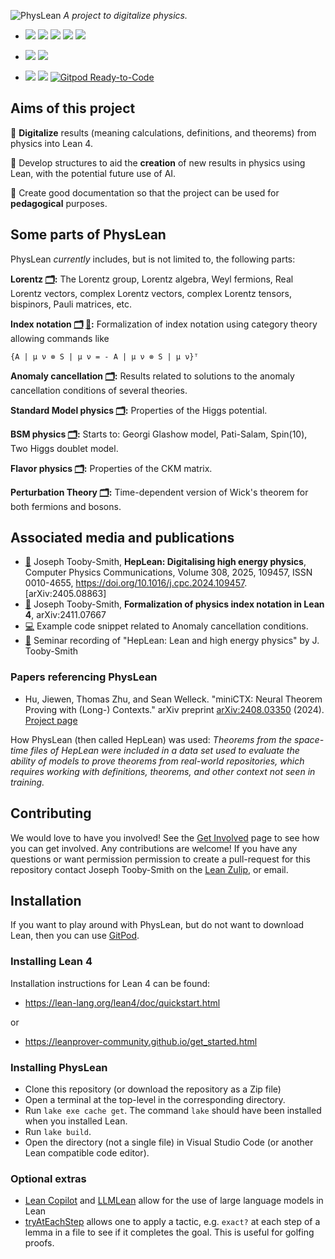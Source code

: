 
![PhysLean](./docs/PhysLeanLogo.jpeg)
_A project to digitalize physics._


- [![](https://img.shields.io/badge/Getting-Started-green)](https://physlean.com/GettingStarted.html)
[![](https://img.shields.io/badge/The-Website-green)](https://physlean.com)
[![](https://img.shields.io/badge/How_To-Get_Involved-green)](https://physlean.com/GetInvolved.html)
[![](https://img.shields.io/badge/Lean-Zulip-green)](https://leanprover.zulipchat.com)
[![](https://img.shields.io/badge/TODO-List-green)](https://physlean.com/TODOList)

- [![](https://img.shields.io/badge/PhysLean-Search-purple)](https://loogle.physlean.com)
[![](https://img.shields.io/badge/PhysLean-Online-purple)](https://live.physlean.com)

- [![](https://img.shields.io/badge/View_The-Stats-blue)](https://heplean.com/Stats)
[![](https://img.shields.io/badge/Lean-v4.18.0-blue)](https://github.com/leanprover/lean4/releases/tag/v4.18.0)
[![Gitpod Ready-to-Code](https://img.shields.io/badge/Gitpod-ready--to--code-blue?logo=gitpod)](https://gitpod.io/#https://github.com/HEPLean/HepLean)

## Aims of this project

🎯 __Digitalize__ results (meaning calculations, definitions, and theorems) from physics
into Lean 4.

🎯 Develop structures to aid the __creation__ of new results in physics using Lean,
  with the potential future use of AI.

🎯 Create good documentation so that the project can be used for __pedagogical__ purposes.


## Some parts of PhysLean
PhysLean _currently_ includes, but is not limited to, the following parts:

__Lorentz [🗂️](https://physlean.com/docs/PhysLean/Relativity/Lorentz/Group/Basic.html):__  The Lorentz group, Lorentz algebra, Weyl fermions, Real Lorentz vectors, complex Lorentz vectors, complex Lorentz tensors, bispinors, Pauli matrices, etc.

__Index notation [🗂️](https://physlean.com/docs/PhysLean/Relativity/Tensors/OverColor/Basic.html) [📄](https://arxiv.org/abs/2411.07667):__  Formalization of index notation using category theory allowing commands like

```Lean
{A | μ ν ⊗ S | μ ν = - A | μ ν ⊗ S | μ ν}ᵀ
```

__Anomaly cancellation [🗂️](https://physlean.com/docs/PhysLean/QFT/AnomalyCancellation/Basic.html):__  Results related to solutions to the anomaly cancellation conditions of several theories.

__Standard Model physics [🗂️](https://physlean.com/docs/PhysLean/Particles/StandardModel/Basic.html):__ Properties of the Higgs potential.

__BSM physics [🗂️](https://physlean.com/docs/PhysLean/Particles/BeyondTheStandardModel/TwoHDM/Basic.html):__ Starts to: Georgi Glashow model, Pati-Salam, Spin(10), Two Higgs doublet model.

__Flavor physics [🗂️](https://physlean.com/docs/PhysLean/Particles/FlavorPhysics/CKMMatrix/Basic.html):__ Properties of the CKM matrix.

__Perturbation Theory [🗂️](https://physlean.com/docs/PhysLean/QFT/PerturbationTheory/WickContraction/Basic.html):__ Time-dependent version of Wick's theorem for both fermions and bosons.

## Associated media and publications
- [📄](https://arxiv.org/abs/2405.08863) Joseph Tooby-Smith,
__HepLean: Digitalising high energy physics__, Computer Physics Communications, Volume 308,
2025, 109457, ISSN 0010-4655, https://doi.org/10.1016/j.cpc.2024.109457. \[arXiv:2405.08863\]
- [📄](https://arxiv.org/abs/2411.07667) Joseph Tooby-Smith, __Formalization of physics index notation in Lean 4__, arXiv:2411.07667
- [💻](https://live.lean-lang.org/#code=import%20Mathlib.Tactic.Polyrith%20%0A%0Atheorem%20threeFamily%20(a%20b%20c%20%3A%20ℚ)%20(h%20%3A%20a%20%2B%20b%20%2B%20c%20%3D%200)%20(h3%20%3A%20a%20%5E%203%20%2B%20b%20%5E%203%20%2B%20c%20%5E%203%20%3D%200)%20%3A%20%0A%20%20%20%20a%20%3D%200%20∨%20b%20%3D%200%20∨%20c%20%3D%200%20%20%3A%3D%20by%20%0A%20%20have%20h1%20%3A%20c%20%3D%20-%20(a%20%2B%20b)%20%3A%3D%20by%20%0A%20%20%20%20linear_combination%20h%20%0A%20%20have%20h4%20%3A%20%203%20*%20a%20*%20b%20*%20c%20%3D%200%20%3A%3D%20by%20%0A%20%20%20%20rw%20%5B←%20h3%2C%20h1%5D%0A%20%20%20%20ring%20%0A%20%20simp%20at%20h4%20%0A%20%20exact%20or_assoc.mp%20h4%0A%20%20%0A) Example code snippet related to Anomaly cancellation conditions.
- [🎥](https://www.youtube.com/watch?v=W2cObnopqas) Seminar recording of "HepLean: Lean and high energy physics" by J. Tooby-Smith

### Papers referencing PhysLean
- Hu, Jiewen, Thomas Zhu, and Sean Welleck. "miniCTX: Neural Theorem Proving with (Long-) Contexts." arXiv preprint [arXiv:2408.03350](https://www.arxiv.org/abs/2408.03350) (2024). [Project page]( https://cmu-l3.github.io/minictx/)

How PhysLean (then called HepLean) was used: *Theorems from the space-time files of HepLean were included in a data set used to evaluate the ability of models to prove theorems from real-world repositories, which requires working with definitions, theorems, and other context not seen in training.*

## Contributing

We would love to have you involved! See the [Get Involved](https://physlean.com/GetInvolved.html) page to see how you can get involved.
Any contributions are welcome! If you have any questions or want permission  permission to create a pull-request for this
repository contact Joseph Tooby-Smith on the [Lean Zulip](https://leanprover.zulipchat.com), or email.

## Installation

If you want to play around with PhysLean, but do not want to download Lean, then you can use [GitPod](https://gitpod.io/#https://github.com/HEPLean/HepLean).

### Installing Lean 4

Installation instructions for Lean 4 can be found:

- https://lean-lang.org/lean4/doc/quickstart.html

or

- https://leanprover-community.github.io/get_started.html

### Installing PhysLean

- Clone this repository (or download the repository as a Zip file)
- Open a terminal at the top-level in the corresponding directory.
- Run `lake exe cache get`. The command `lake` should have been installed when you installed Lean.
- Run `lake build`.
- Open the directory (not a single file) in Visual Studio Code (or another Lean compatible code editor).

### Optional extras

- [Lean Copilot](https://github.com/lean-dojo/LeanCopilot) and [LLMLean](https://github.com/cmu-l3/llmlean) allow for the use of large language models in Lean
- [tryAtEachStep](https://github.com/dwrensha/tryAtEachStep) allows one to apply a tactic, e.g. `exact?` at each step of a lemma in a file to see if it completes the goal. This is useful for golfing proofs.
